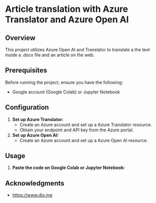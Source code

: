 # Article translation with Azure Translator and Azure Open AI 

## Overview
This project utilizes Azure Open AI and Translator to translate a the text inside a .docx file and an article on the web.

## Prerequisites
Before running the project, ensure you have the following:

- Google account (Google Colab) or Jupyter Notebook

## Configuration

1. **Set up Azure Translator:**
    - Create an Azure account and set up a Azure Translator resource.
    - Obtain your endpoint and API key from the Azure portal.
2. **Set up Azure Open AI:**
    - Create an Azure account and set up a Azure Open AI resource.
## Usage

1. **Paste the code on Google Colab or Jupyter Notebook:**

## Acknowledgments
- https://www.dio.me
    
